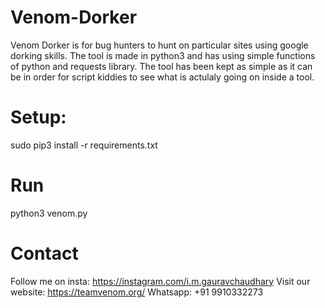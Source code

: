# Venom-Dorker
Venom Dorker is for bug hunters to hunt on particular sites using google dorking skills.
The tool is made in python3 and has using simple functions of python and requests library.
The tool has been kept as simple as it can be in order for script kiddies to see what is actulaly going on inside a tool.

# Setup:

sudo pip3 install -r requirements.txt

# Run

python3 venom.py

# Contact

Follow me on insta: https://instagram.com/i.m.gauravchaudhary
Visit our website: https://teamvenom.org/
Whatsapp: +91 9910332273
